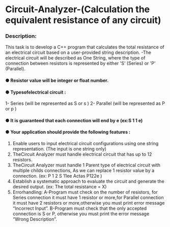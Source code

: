 # Circuit-Analyzer-(Calculation the equivalent resistance of any circuit)
### Description:
 This task is to develop a C++ program that calculates the total resistance of an
 electrical circuit based on a user-provided string description.
 -The electrical circuit will be described as One String, where the type of connection between
 resistors is represented by either 'S' (Series) or 'P' (Parallel).
 #### ● Resistor value will be integer or float number.
 #### ● Typesofelectrical circuit :
 1- Series (will be represented as S or s )
 2- Parallel (will be represented as P or p )
 #### ● It is guaranteed that each connection will end by e (ex:S 1 1 e)
 #### ● Your application should provide the following features :
 1. Enable users to input electrical circuit configurations using one string
 representation.
 (The input is one string only)
 2. TheCircuit Analyzer must handle electrical circuit that has up to 12 resistors.
 3. TheCircuit Analyzer must handle 1 Parent type of electrical circuit with
 multiple childs connections, As we can replace 1 resistor value by a connection.
 (ex: P 1 2 S 11ee Actas P122e )
 4. Establish a systematic approach to evaluate the circuit and generate the
 desired output.
 (ex: The total resistance = X)
 5. Errorhandling:
 A-Program must check on the number of resistors, for Series
 connection it must have 1 resistor or more,for Parallel connection
 it must have 2 resistors or more,otherwise you must print error
 message “Incorrect Input”.
 B-Program must check that the only accepted connection is S or P,
 otherwise you must print the error message “Wrong Description”.
